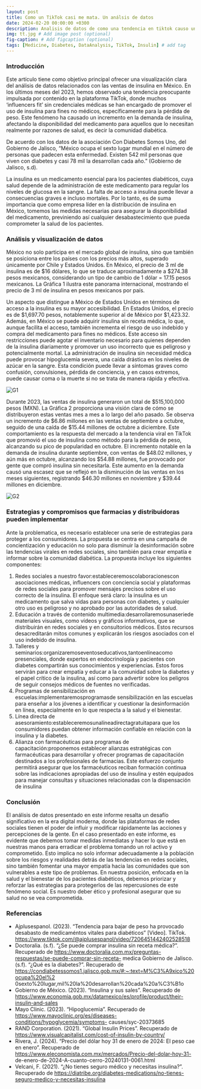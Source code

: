 ```yaml
---
layout: post
title: Como un TikTok casi me mata. Un análsis de datos
date: 2024-02-20 00:00:00 +0300
description: Analisis de datos de como una tendencia en tiktok causo un desabasto de insulina. # Add post description (optional)
img: tt.jpg # Add image post (optional)
fig-caption: # Add figcaption (optional)
tags: [Medicine, Diabetes, DataAnalysis, TikTok, Insulin] # add tag
---
```


### Introducción
Este artículo tiene como objetivo principal ofrecer una visualización clara del análisis de datos relacionados con las ventas de insulina en México. En los últimos meses del 2023, hemos observado una tendencia preocupante impulsada por contenido en la plataforma TikTok, donde muchos ‘influencers fit’ sin credenciales médicas se han encargado de promover el uso de insulina para fines no médicos, específicamente para la pérdida de peso. Este fenómeno ha causado un incremento en la demanda de insulina, afectando la disponibilidad del medicamento para aquellos que lo necesitan realmente por razones de salud, es decir la comunidad diabética.

De acuerdo con los datos de la asociación Con Diabetes Somos Uno, del Gobierno de Jalisco, “México ocupa el sexto lugar mundial en el número de personas que padecen esta enfermedad. Existen 542 mil personas que viven con diabetes y casi 78 mil la desarrollan cada año.” (Gobierno de Jalisco, s.d).

La insulina es un medicamento esencial para los pacientes diabéticos, cuya salud depende de la administración de este medicamento para regular los niveles de glucosa en la sangre. La falta de acceso a insulina puede llevar a consecuencias graves e incluso mortales. Por lo tanto, es de suma importancia que como empresa líder en la distribución de insulina en México, tomemos las medidas necesarias para asegurar la disponibilidad del medicamento, previniendo así cualquier desabastecimiento que pueda comprometer la salud de los pacientes.

### Análisis y visualización de datos
México no solo participa en el mercado global de insulina, sino que también se posiciona entre los países con los precios más altos, superado únicamente por Chile y Estados Unidos. En México, el precio de 3 ml de insulina es de $16 dólares, lo que se traduce aproximadamente a $274.38 pesos mexicanos, considerando un tipo de cambio de 1 dólar = 17.15 pesos mexicanos. La Gráfica 1 ilustra este panorama internacional, mostrando el precio de 3 ml de insulina en pesos mexicanos por país.

Un aspecto que distingue a México de Estados Unidos en términos de acceso a la insulina es su mayor accesibilidad. En Estados Unidos, el precio es de $1,697.70 pesos, notablemente superior al de México por $1,423.32. Además, en México se puede adquirir insulina sin receta médica, lo que, aunque facilita el acceso, también incrementa el riesgo de uso indebido y compra del medicamento para fines no médicos. Este acceso sin restricciones puede agotar el inventario necesario para quienes dependen de la insulina diariamente y promover un uso incorrecto que es peligroso y potencialmente mortal. La administración de insulina sin necesidad médica puede provocar hipoglucemia severa, una caída drástica en los niveles de azúcar en la sangre. Esta condición puede llevar a síntomas graves como confusión, convulsiones, pérdida de conciencia, y en casos extremos, puede causar coma o la muerte si no se trata de manera rápida y efectiva.

![G1]({{site.baseurl}}/assets/img/g1.jpg)
 
Durante 2023, las ventas de insulina generaron un total de $515,100,000 pesos (MXN). La Gráfica 2 proporciona una visión clara de cómo se distribuyeron estas ventas mes a mes a lo largo del año pasado. Se observa un incremento de $6.86 millones en las ventas de septiembre a octubre, seguido de una caída de $15.44 millones de octubre a diciembre. Este comportamiento es la respuesta del mercado a la tendencia viral en TikTok que promovió el uso de insulina como método para la pérdida de peso, alcanzando su pico de popularidad en octubre.
El incremento notable en la demanda de insulina durante septiembre, con ventas de $48.02 millones, y aún más en octubre, alcanzando los $54.88 millones, fue provocado por gente que compró insulina sin necesitarla. Este aumento en la demanda causó una escasez que se reflejó en la disminución de las ventas en los meses siguientes, registrando $46.30 millones en noviembre y $39.44 millones en diciembre.


![G2]({{site.baseurl}}/assets/img/g2.jpg)
 
### Estrategias y compromisos que farmacias y distribuidoras pueden implementar

Ante la problematica, es necesario establecer una serie de estrategias para proteger a los consumidores. La propuesta se centra en una campaña de concientización y educación no solo para disminuir la desinformación sobre las tendencias virales en redes sociales, sino también para crear empatía e informar sobre la comunidad diabética. La propuesta incluye los siguientes componentes:

1. Redes sociales a nuestro favor:estableceremoscolaboracionescon asociaciones médicas, influencers con conciencia social y plataformas de redes sociales para promover mensajes precisos sobre el uso correcto de la insulina. El enfoque será claro: la insulina es un medicamento que salva vidas para personas con diabetes, y cualquier otro uso es peligroso y no aprobado por las autoridades de salud.
2. Educación a través de contenido multimedia:desarrollaremosunaseriede materiales visuales, como vídeos y gráficos informativos, que se distribuirán en redes sociales y en consultorios médicos. Estos recursos desacreditarán mitos comunes y explicarán los riesgos asociados con el uso indebido de insulina.
3. Talleres y seminarios:organizaremoseventoseducativos,tantoenlíneacomo presenciales, donde expertos en endocrinología y pacientes con diabetes compartirán sus conocimientos y experiencias. Estos foros servirán para crear empatía y educar a la comunidad sobre la diabetes y el papel crítico de la insulina, así como para advertir sobre los peligros de seguir consejos médicos de fuentes no verificadas.
4. Programas de sensibilización en escuelas:implementaremosprogramasde sensibilización en las escuelas para enseñar a los jóvenes a identificar y cuestionar la desinformación en línea, especialmente en lo que respecta a la salud y el bienestar.
5. Línea directa de asesoramiento:estableceremosunalíneadirectagratuitapara que los consumidores puedan obtener información confiable en relación con la insulina y la diabetes.
6. Alianza con farmacéuticas para programas de capacitación:proponemos establecer alianzas estratégicas con farmacéuticas para desarrollar y ofrecer programas de capacitación destinados a los profesionales de farmacias. Este esfuerzo conjunto permitirá asegurar que los farmacéuticos reciban formación continua sobre las indicaciones apropiadas del uso de insulina y estén equipados para manejar consultas y situaciones relacionadas con la dispensación de insulina


### Conclusión
El análisis de datos presentado en este informe resalta un desafío significativo en la era digital moderna, donde las plataformas de redes sociales tienen el poder de influir y modificar rápidamente las acciones y percepciones de la gente. En el caso presentado en este informe, es evidente que debemos tomar medidas inmediatas y hacer lo que está en nuestras manos para erradicar el problema tomando un rol activo y comprometido. Esto implica no solo informar adecuadamente a la población sobre los riesgos y realidades detrás de las tendencias en redes sociales, sino también fomentar una mayor empatía hacia las comunidades que son vulnerables a este tipo de problemas. En nuestra posición, enfocada en la salud y el bienestar de los pacientes diabéticos, debemos priorizar y reforzar las estrategias para protegerlos de las repercusiones de este fenómeno social. Es nuestro deber ético y profesional asegurar que su salud no se vea comprometida.

### Referencias
* Ajplusespanol. (2023). “Tendencia para bajar de peso ha provocado desabasto de medicaméntos vitales para diabéticos” [Video]. TikTok. https://www.tiktok.com/@ajplusespanol/video/7206451442402528518
* Doctoralia. (s.f). “¿Se puede comprar insulina sin receta médica?”. Recuperado de https://www.doctoralia.com.mx/preguntas-respuestas/se-puede-comprar-sin-receta- medica
Gobierno de Jalisco. (s.f). “¿Qué es la diabetes?”. Recuperado de https://condiabetessomos1.jalisco.gob.mx/#:~:text=M%C3%A9xico%20ocupa%20el%2 0sexto%20lugar,mil%20la%20desarrollan%20cada%20a%C3%B1o  
* Gobierno de México. (2023). “Insulina y sus sales”. Recuperado de https://www.economia.gob.mx/datamexico/es/profile/product/their-insulin-and-sales
* Mayo Clinic. (2023). “Hipoglucemia”. Recuperado de https://www.mayoclinic.org/es/diseases-conditions/hypoglycemia/symptoms- causes/syc-20373685
* RAND Corporation. (2021). “Global Insulin Prices”. Recuperado de https://www.visualcapitalist.com/cost-of-insulin-by-country/
* Rivera, J. (2024). “Precio del dólar hoy 31 de enero de 2024: El peso cae en enero”. Recuperado de https://www.eleconomista.com.mx/mercados/Precio-del-dolar-hoy-31- de-enero-de-2024-A-cuanto-cerro-20240131-0061.html
* Velcani, F. (2021). “¿No tienes seguro médico y necesitas insulina?”. Recuperado de https://diatribe.org/diabetes-medications/no-tienes-seguro-medico-y-necesitas-insulina